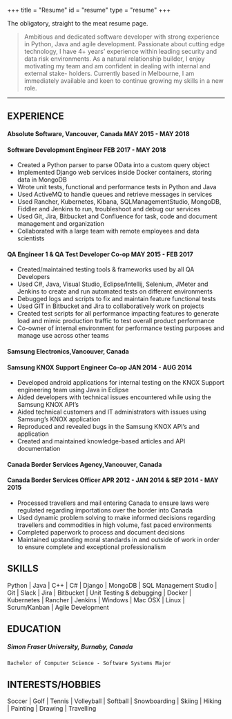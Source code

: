 +++
title = "Resume"
id = "resume"
type = "resume"
+++

The obligatory, straight to the meat resume page.

> Ambitious and dedicated software developer with strong experience in Python, Java and agile development. Passionate
about cutting edge technology, I have 4+ years’ experience within leading security and data risk environments. As a
natural relationship builder, I enjoy motivating my team and am confident in dealing with internal and external stake-
holders. Currently based in Melbourne, I am immediately available and keen to continue growing my skills in a new role.

---

## EXPERIENCE

#### Absolute Software, Vancouver, Canada               MAY 2015 - MAY 2018
#### Software Development Engineer                     FEB 2017 - MAY 2018

   * Created a Python parser to parse OData into a custom query object 
   * Implemented Django web services inside Docker containers, storing data in
MongoDB 
   * Wrote unit tests, functional and performance tests in Python and Java 
   * Used ActiveMQ to handle queues and retrieve messages in services 
   * Used Rancher, Kubernetes, Kibana, SQLManagementStudio, MongoDB, Fiddler and
Jenkins to run, troubleshoot and debug our services 
   * Used Git, Jira, Bitbucket and Confluence for task, code and document management
and organization 
   * Collaborated with a large team with remote employees and data scientists 

#### QA Engineer 1 & QA Test Developer Co-op              MAY 2015 - FEB 2017 

   * Created/maintained testing tools & frameworks used by all QA Developers 
   * Used C#, Java, Visual Studio, Eclipse/Intellij, Selenium, JMeter and Jenkins to
create and run automated tests on different environments 
   * Debugged logs and scripts to fix and maintain feature functional tests 
   * Used GIT in Bitbucket and Jira to collaboratively work on projects 
   * Created test scripts for all performance impacting features to generate load
and mimic production traffic to test overall product performance 
   * Co-owner of internal environment for performance testing purposes and
manage use across other teams 

#### Samsung Electronics,Vancouver, Canada
#### Samsung KNOX Support Engineer Co-op              JAN 2014 - AUG 2014
  * Developed android applications for internal testing on the KNOX Support engineering
team using Java in Eclipse 
  * Aided developers with technical issues encountered while using the Samsung KNOX API’s 
  * Aided technical customers and IT administrators with issues using Samsung’s KNOX
application 
  * Reproduced and revealed bugs in the Samsung KNOX API’s and application 
  * Created and maintained knowledge-based articles and API documentation 

#### Canada Border Services Agency,Vancouver, Canada 
#### Canada Border Services Officer             APR 2012 - JAN 2014 & SEP 2014 - MAY 2015
  * Processed travellers and mail entering Canada to ensure laws were regulated regarding
importations over the border into Canada 
  * Used dynamic problem solving to make informed decisions regarding travellers and
commodities in high volume, fast paced environments 
  * Completed paperwork to process and document decisions 
  * Maintained upstanding moral standards in and outside of work in order to ensure
complete and exceptional professionalism 


## SKILLS

Python | Java | C++ | C# | Django | MongoDB | SQL Management Studio | Git | Slack | Jira | Bitbucket | Unit Testing & debugging | Docker | Kubernetes | Rancher | Jenkins | Windows | Mac OSX | Linux | Scrum/Kanban | Agile Development

## EDUCATION

##### Simon Fraser University, Burnaby, Canada
    Bachelor of Computer Science - Software Systems Major

## INTERESTS/HOBBIES

Soccer | Golf | Tennis | Volleyball | Softball | Snowboarding | Skiing | Hiking | Painting | Drawing | Travelling
